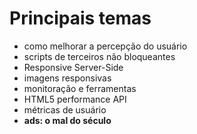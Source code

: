 # Principais temas

- como melhorar a percepção do usuário
- scripts de terceiros não bloqueantes
- Responsive Server-Side
- imagens responsivas
- monitoração e ferramentas
- HTML5 performance API
- métricas de usuário
- **ads: o mal do século**
